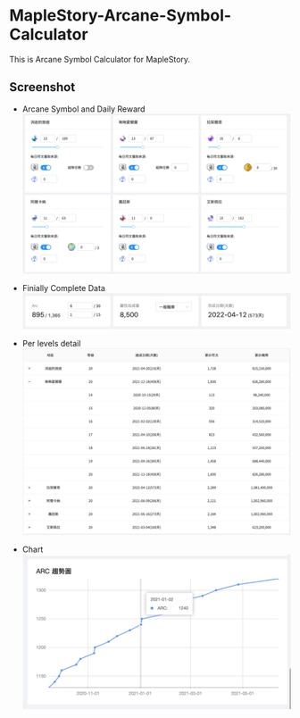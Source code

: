 # MapleStory-Arcane-Symbol-Calculator

This is Arcane Symbol Calculator for MapleStory.

## Screenshot

* Arcane Symbol and Daily Reward
![](./doc/arcane-symbol-level.png)

* Finially Complete Data 
![](./doc/statistic-board.png)

* Per levels detail
![](./doc/result-table.png)

* Chart
![](./doc/total-chart.png)